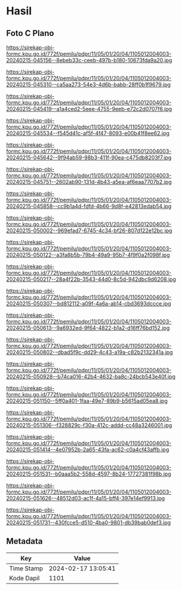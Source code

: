 # Hasil

## Foto C Plano

https://sirekap-obj-formc.kpu.go.id/772f/pemilu/pdpr/11/05/01/20/04/1105012004003-20240215-045156--8ebeb33c-ceeb-497b-b180-10673fda9a20.jpg

https://sirekap-obj-formc.kpu.go.id/772f/pemilu/pdpr/11/05/01/20/04/1105012004003-20240215-045310--ca5aa273-54e3-4d6b-babb-28ff0b1f9679.jpg

https://sirekap-obj-formc.kpu.go.id/772f/pemilu/pdpr/11/05/01/20/04/1105012004003-20240215-045419--a1a4ced2-5eee-4755-9eeb-e72c2d0707f6.jpg

https://sirekap-obj-formc.kpu.go.id/772f/pemilu/pdpr/11/05/01/20/04/1105012004003-20240215-045534--f545d41c-af5f-4f47-8093-e00b41f8ee62.jpg

https://sirekap-obj-formc.kpu.go.id/772f/pemilu/pdpr/11/05/01/20/04/1105012004003-20240215-045642--9f94ab59-98b3-411f-90ea-c475db8203f7.jpg

https://sirekap-obj-formc.kpu.go.id/772f/pemilu/pdpr/11/05/01/20/04/1105012004003-20240215-045751--2602ab90-131d-4b43-a5ea-af6eaa7707b2.jpg

https://sirekap-obj-formc.kpu.go.id/772f/pemilu/pdpr/11/05/01/20/04/1105012004003-20240215-045858--cc9b1a4d-fdfd-4b66-9d8f-e42813edab54.jpg

https://sirekap-obj-formc.kpu.go.id/772f/pemilu/pdpr/11/05/01/20/04/1105012004003-20240215-050002--969efad7-6745-4c34-bf26-807d122e12bc.jpg

https://sirekap-obj-formc.kpu.go.id/772f/pemilu/pdpr/11/05/01/20/04/1105012004003-20240215-050122--a3fa8b5b-79b4-49a9-95b7-4f9f0a2f098f.jpg

https://sirekap-obj-formc.kpu.go.id/772f/pemilu/pdpr/11/05/01/20/04/1105012004003-20240215-050217--28a4f22b-3543-44d0-8c5d-942dbc9d6208.jpg

https://sirekap-obj-formc.kpu.go.id/772f/pemilu/pdpr/11/05/01/20/04/1105012004003-20240215-050307--bd812112-a09f-4a6a-ab14-cbd3693dccce.jpg

https://sirekap-obj-formc.kpu.go.id/772f/pemilu/pdpr/11/05/01/20/04/1105012004003-20240215-050613--9a6932ed-9f64-4822-b1a2-d16ff76bd152.jpg

https://sirekap-obj-formc.kpu.go.id/772f/pemilu/pdpr/11/05/01/20/04/1105012004003-20240215-050802--dbad5f9c-dd29-4c43-a19a-c82b2132341a.jpg

https://sirekap-obj-formc.kpu.go.id/772f/pemilu/pdpr/11/05/01/20/04/1105012004003-20240215-050928--b74ca016-42b4-4632-ba8c-24bcb543e40f.jpg

https://sirekap-obj-formc.kpu.go.id/772f/pemilu/pdpr/11/05/01/20/04/1105012004003-20240215-051150--5ff0a401-1faa-49e7-89b9-b5615ad05ea8.jpg

https://sirekap-obj-formc.kpu.go.id/772f/pemilu/pdpr/11/05/01/20/04/1105012004003-20240215-051306--f328829c-f30a-412c-addd-cc48a3246001.jpg

https://sirekap-obj-formc.kpu.go.id/772f/pemilu/pdpr/11/05/01/20/04/1105012004003-20240215-051414--4e07952b-2a65-43fa-ac62-c0a4cf43affb.jpg

https://sirekap-obj-formc.kpu.go.id/772f/pemilu/pdpr/11/05/01/20/04/1105012004003-20240215-051531--b0aaa5b2-558d-4597-8b24-17727381f98b.jpg

https://sirekap-obj-formc.kpu.go.id/772f/pemilu/pdpr/11/05/01/20/04/1105012004003-20240215-051626--48512d03-ac1f-4a15-bff4-397e14ef9913.jpg

https://sirekap-obj-formc.kpu.go.id/772f/pemilu/pdpr/11/05/01/20/04/1105012004003-20240215-051731--430fcce5-d510-4ba0-9801-db39bab0def3.jpg


## Metadata

| Key        | Value               |
| ---------- | ------------------- |
| Time Stamp | 2024-02-17 13:05:41 |
| Kode Dapil | 1101                |




